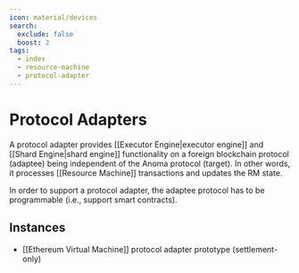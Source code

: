 ```yaml
---
icon: material/devices
search:
  exclude: false
  boost: 2
tags:
  - index
  - resource-machine
  - protocol-adapter
---
```


# Protocol Adapters

A protocol adapter provides [[Executor Engine|executor engine]] and [[Shard Engine|shard engine]] functionality on a foreign blockchain protocol (adaptee) being independent of the Anoma protocol (target). In other words, it processes [[Resource Machine]] transactions and updates the RM state.

In order to support a protocol adapter, the adaptee protocol has to be programmable (i.e., support smart contracts).

## Instances

- [[Ethereum Virtual Machine]] protocol adapter prototype (settlement-only)

